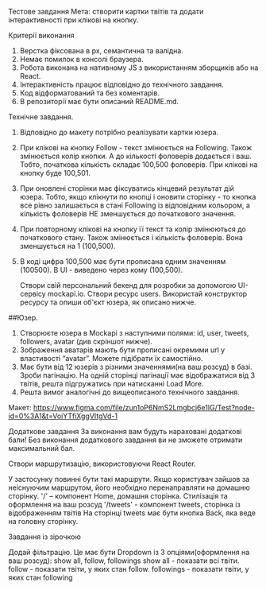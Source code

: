 Тестове завдання Мета: створити картки твітів та додати інтерактивності при
клікові на кнопку.

Критерії виконання

1. Верстка фіксована в рх, семантична та валідна.
2. Немає помилок в консолі браузера.
3. Робота виконана на нативному JS з використанням зборщиків або на React.
4. Інтерактивність працює відповідно до технічного завдання.
5. Код відформатований та без коментарів.
6. В репозиторії має бути описаний README.md.

Технічне завдання.

1. Відповідно до макету потрібно реалізувати картки юзера.
2. При клікові на кнопку Follow - текст змінюється на Following. Також
   змінюється колір кнопки. А до кількості фоловерів додається і ваш. Тобто,
   початкова кількість складає 100,500 фоловерів. При клікові на кнопку буде
   100,501.
3. При оновлені сторінки має фіксуватись кінцевий результат дій юзера. Тобто,
   якщо клікнути по кнопці і оновити сторінку - то кнопка все рівно залишається
   в стані Following із відповідним кольором, а кількість фоловерів НЕ
   зменшується до початкового значення.
4. При повторному клікові на кнопку її текст та колір змінюються до початкового
   стану. Також змінюється і кількість фоловерів. Вона зменшується на 1
   (100,500).
5. В коді цифра 100,500 має бути прописана одним значенням (100500). В UI -
   виведено через кому (100,500).

   Створи свій персональний бекенд для розробки за допомогою UI-сервісу
   mockapi.io. Створи ресурс users. Використай конструктор ресурсу та опиши
   об'єкт юзера, як описано нижче.

##Юзер.

1. Створюєте юзера в Mockapi з наступними полями: id, user, tweets, followers,
   avatar (див скріншот нижче).
2. Зображення аватарів мають бути прописані окремими url у властивості “avatar”.
   Можете підібрати їх самостійно.
3. Має бути від 12 юзерів з різними значеннями(на ваш розсуд) в базі. Зроби
   пагінацію. На одній сторінці пагінації має відображатися від 3 твітів, решта
   підгружатись при натисканні Load More.
4. Решта вимог аналогічні до вищеописаного технічного завдання.

Макет:
https://www.figma.com/file/zun1oP6NmS2Lmgbcj6e1IG/Test?node-id=0%3A1&t=VoiYTfiXggVItgVd-1

Додаткове завдання За виконання вам будуть нараховані додаткові бали! Без
виконання додаткового завдання ви не зможете отримати максимальний бал.

Створи маршрутизацію, використовуючи React Router.

У застосунку повинні бути такі маршрути. Якщо користувач зайшов за неіснуючим
маршрутом, його необхідно перенаправляти на домашню сторінку. '/' – компонент
Home, домашня сторінка. Стилізація та оформлення на ваш розсуд '/tweets' -
компонент tweets, сторінка із відображенням твітів На сторінці tweets має бути
кнопка Back, яка веде на головну сторінку.

Завдання із зірочкою

Додай фільтрацію. Це має бути Dropdown із 3 опціями(оформлення на ваш розсуд):
show all, follow, followings show all - показати всі твіти. follow - показати
твіти, у яких стан follow. followings - показати твіти, у яких стан following
